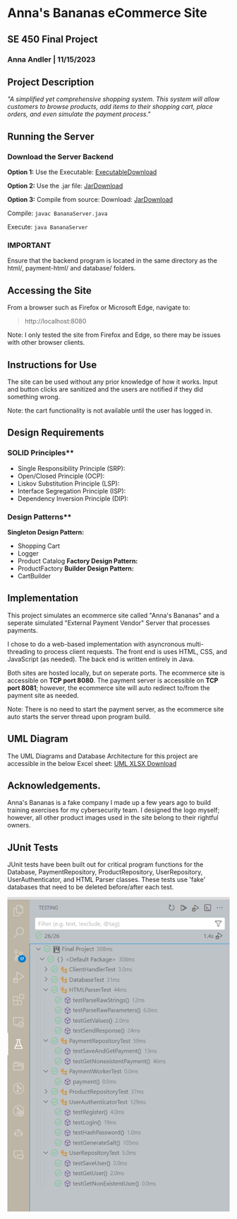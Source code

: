 # Anna's Bananas eCommerce Site
## SE 450 Final Project
### Anna Andler | 11/15/2023

## Project Description
*"A simplified yet comprehensive shopping system. This system will allow customers to browse products, add items to their shopping cart, place orders, and even simulate the payment process."*


## Running the Server
### Download the Server Backend 
**Option 1:** Use the Executable: 
[ExecutableDownload](https://github.com/kogatana-x/SE450/blob/Final/Final%20Project/BananaServer.exe)

**Option 2:** Use the .jar file:
[JarDownload](https://github.com/kogatana-x/SE450/blob/Final/Final%20Project/BananaServer.jar")

**Option 3:** Compile from source:
Download: [JarDownload](https://github.com/kogatana-x/SE450/blob/Final/Final%20Project/Source%20Files/)

Compile:
`javac BananaServer.java`

Execute:
`java BananaServer`

### IMPORTANT
Ensure that the backend program is located in the same directory as the html/, payment-html/ and database/ folders.

## Accessing the Site
From a browser such as Firefox or Microsoft Edge, navigate to:
> http://localhost:8080

Note: I only tested the site from Firefox and Edge, so there may be issues with other browser clients. 

## Instructions for Use
The site can be used without any prior knowledge of how it works. Input and button clicks are sanitized and the users are notified if they did something wrong.

Note: the cart functionality is not available until the user has logged in.



## Design Requirements
### SOLID Principles**
 - Single Responsibility Principle (SRP):
 - Open/Closed Principle (OCP):
 - Liskov Substitution Principle (LSP):
 - Interface Segregation Principle (ISP):
 - Dependency Inversion Principle (DIP):


### Design Patterns**
 **Singleton Design Pattern:**
 - Shopping Cart
 - Logger
 - Product Catalog
 **Factory Design Pattern:**
 - ProductFactory
 **Builder Design Pattern:**
 - CartBuilder


## Implementation
This project simulates an ecommerce site called "Anna's Bananas" and a seperate simulated "External Payment Vendor" Server that processes payments. 

I chose to do a web-based implementation with asyncronous multi-threading to process client requests. The front end is uses HTML, CSS, and JavaScript (as needed). The back end is written entirely in Java. 

Both sites are hosted locally, but on seperate ports. The ecommerce site is accessible on **TCP port 8080**. The payment server is accessible on **TCP port 8081**; however, the ecommerce site will auto redirect to/from the payment site as needed. 

Note: There is no need to start the payment server, as the ecommerce site auto starts the server thread upon program build. 

## UML Diagram
The UML Diagrams and Database Architecture for this project are accessible in the below Excel sheet:
[UML XLSX Download](https://github.com/kogatana-x/SE450/blob/Final/Andler_SE450_Final_UML.xlsx)



## Acknowledgements.
Anna's Bananas is a fake company I made up a few years ago to build training exercises for my cybersecurity team.  I designed the logo myself; however, all other product images used in the site belong to their rightful owners. 


## JUnit Tests
JUnit tests have been built out for critical program functions for the Database, PaymentRepository, ProductRepository, UserRepository, UserAuthenticator, and HTML Parser classes. These tests use 'fake' databases that need to be deleted before/after each test. 


![junit](README/JUnitTests.png)





